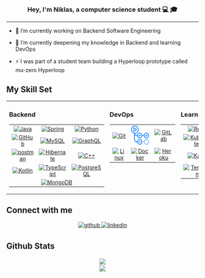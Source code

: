 ### <div align="center">Hey, I'm Niklas, a computer science student 💻  🎓</div>  
  
----

- 🔭 I’m currently working on Backend Software Engineering  
  

- 🌱 I’m currently deepening my knowledge in Backend and learning DevOps  
  

- ⚡ I was part of a student team building a Hyperloop prototype called mu-zero Hyperloop  
  
## My Skill Set  
<table><tr><td valign="top" width="33%">

### Backend  
<table align="center">
  <tr>
    <td align="center"><a href="https://www.java.com/" target="_blank"><img src="https://profilinator.rishav.dev/skills-assets/java-original-wordmark.svg" alt="Java" height="50" /></a></td>
    <td align="center"><a href="https://docs.spring.io/spring-framework/docs/3.0.x/reference/expressions.html" target="_blank"><img src="https://profilinator.rishav.dev/skills-assets/springio-icon.svg" alt="Spring" height="50" /></a></td>
    <td align="center"><a href="https://www.python.org/" target="_blank"><img src="https://profilinator.rishav.dev/skills-assets/python-original.svg" alt="Python" height="50" /></a></td>
  </tr>
  <tr>
    <td align="center"><a href="https://github.com" target="_blank"><img src="https://www.vectorlogo.zone/logos/github/github-icon.svg" alt="GitHub" height="50"/></a></td>
    <td align="center"><a href="https://www.mysql.com/" target="_blank"><img src="https://profilinator.rishav.dev/skills-assets/mysql-original-wordmark.svg" alt="MySQL" height="50" /></a></td>
    <td align="center"><a href="https://graphql.org/" target="_blank"><img src="https://profilinator.rishav.dev/skills-assets/graphql.png" alt="GraphQL" height="50" /></a></td>
  </tr>
  <tr>
    <td align="center"><a href="https://postman.com" target="_blank"><img src="https://www.vectorlogo.zone/logos/getpostman/getpostman-icon.svg" alt="postman" height="50"/></a></td>
    <td align="center"><a href="https://hibernate.org" target="_blank"><img src="https://www.vectorlogo.zone/logos/hibernate/hibernate-icon.svg" alt="Hibernate" height="50"/></a></td>
    <td align="center"><a href="https://www.cplusplus.com/" target="_blank"><img src="https://profilinator.rishav.dev/skills-assets/cplusplus-original.svg" alt="C++" height="50" /></a></td>
  </tr>
  <tr>
    <td align="center"><a href="https://kotlinlang.org/" target="_blank"><img src="https://profilinator.rishav.dev/skills-assets/kotlinlang-icon.svg" alt="Kotlin" height="50" /></a></td>
    <td align="center"><a href="https://www.typescriptlang.org/" target="_blank"><img src="https://profilinator.rishav.dev/skills-assets/typescript-original.svg" alt="TypeScript" height="50" /></a></td>
    <td align="center"><a href="https://www.postgresql.org/" target="_blank"><img src="https://profilinator.rishav.dev/skills-assets/postgresql-original-wordmark.svg" alt="PostgreSQL" height="50" /></a></td>
  </tr>
  <tr>
    <td align="center" colspan="3"><a href="https://www.mongodb.com/" target="_blank"><img src="https://profilinator.rishav.dev/skills-assets/mongodb-original-wordmark.svg" alt="MongoDB" height="50" /></a></td>
  </tr>
</table>

</td><td valign="top" width="33%">

### DevOps  
<table align="center">
  <tr>
    <td align="center"><a href="https://github.com/" target="_blank"><img src="https://profilinator.rishav.dev/skills-assets/git-scm-icon.svg" alt="Git" height="50" /></a></td>
    <td align="center"><a href="https://github.com/features/actions" target="_blank"><img src="GitHubActions.png" alt="GitHub Actions" height="50"/></a></td>
    <td align="center"><a href="https://about.gitlab.com/" target="_blank"><img src="https://profilinator.rishav.dev/skills-assets/gitlab.svg" alt="GitLab" height="50" /></a></td>
  </tr>
  <tr>
    <td align="center"><a href="https://www.linux.org/" target="_blank"><img src="https://profilinator.rishav.dev/skills-assets/linux-original.svg" alt="Linux" height="50" /></a></td>
    <td align="center"><a href="https://www.docker.com/" target="_blank"><img src="https://profilinator.rishav.dev/skills-assets/docker-original-wordmark.svg" alt="Docker" height="50" /></a></td>
    <td align="center"><a href="https://heroku.com" target="_blank"><img src="https://www.vectorlogo.zone/logos/heroku/heroku-icon.svg" alt="Heroku" height="50"/></a></td>
  </tr>
</table>

</td><td valign="top" width="33%">

### Learning / Interested  
<table align="center">
  <tr>
    <td align="center"><a href="https://redis.io/" target="_blank"><img src="https://profilinator.rishav.dev/skills-assets/redis-original-wordmark.svg" alt="Redis" height="50" /></a></td>
    <td align="center"><a href="https://go.dev/" target="_blank"><img src="https://profilinator.rishav.dev/skills-assets/go-original.svg" alt="Go" height="50" /></a></td>
    <td align="center"><a href="https://www.rust-lang.org/" target="_blank"><img src="https://profilinator.rishav.dev/skills-assets/rust-plain.svg" alt="Rust" height="50" /></a></td>
  </tr>
  <tr>
    <td align="center"><a href="https://kubernetes.io/" target="_blank"><img src="https://profilinator.rishav.dev/skills-assets/kubernetes-icon.svg" alt="Kubernetes" height="50" /></a></td>
    <td align="center"><a href="https://www.jenkins.io/" target="_blank"><img src="https://profilinator.rishav.dev/skills-assets/jenkins-icon.svg" alt="Jenkins" height="50" /></a></td>
    <td align="center"><a href="https://grafana.com/" target="_blank"><img src="https://profilinator.rishav.dev/skills-assets/grafana.png" alt="Grafana" height="50" /></a></td>
  </tr>
  <tr>
    <td align="center"><a href="https://kafka.apache.org/" target="_blank"><img src="https://profilinator.rishav.dev/skills-assets/apache_kafka-icon.svg" alt="Kafka" height="50" /></a></td>
    <td align="center"><a href="https://www.nginx.com/" target="_blank"><img src="https://profilinator.rishav.dev/skills-assets/nginx-original.svg" alt="Nginx" height="50" /></a></td>
    <td align="center"><a href="https://www.gnu.org/software/bash/" target="_blank"><img src="https://profilinator.rishav.dev/skills-assets/gnu_bash-icon.svg" alt="Bash" height="50" /></a></td>
  </tr>
  <tr>
    <td align="center"><a href="https://www.terraform.io/" target="_blank"><img src="https://profilinator.rishav.dev/skills-assets/terraformio-icon.svg" alt="Terraform" height="50" /></a></td>
    <td align="center" colspan="2"><a href="https://aws.amazon.com/" target="_blank"><img src="https://profilinator.rishav.dev/skills-assets/amazonwebservices-original-wordmark.svg" alt="AWS" height="50" /></a></td>
  </tr>
</table>

</td></tr></table>

## Connect with me  
<div align="center">
<a href="https://github.com/NiklasHeneka" target="_blank">
<img src=https://img.shields.io/badge/github-%2324292e.svg?&style=for-the-badge&logo=github&logoColor=white alt=github style="margin-bottom: 5px;" />
</a>
<a href="https://linkedin.com/in/niklas-heneka" target="_blank">
<img src=https://img.shields.io/badge/linkedin-%231E77B5.svg?&style=for-the-badge&logo=linkedin&logoColor=white alt=linkedin style="margin-bottom: 5px;" />
</a>
</div>  

## Github Stats  
<div align="center"><img src="https://github-readme-stats.vercel.app/api/top-langs/?username=NiklasHeneka&theme=dark&hide_border=false&include_all_commits=false&count_private=false&layout=compact" align="center" /></div>  

<div align="center"><img src="https://github-readme-stats.vercel.app/api?username=NiklasHeneka&theme=dark&hide_border=false&include_all_commits=false&count_private=false" align="center" /></div>  

<br/>